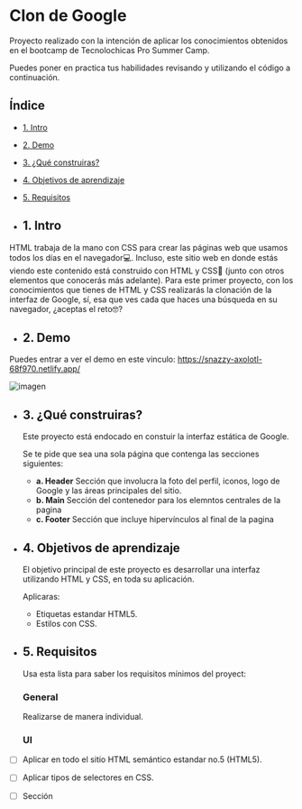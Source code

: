 # Clon de Google
Proyecto realizado con la intención de aplicar los conocimientos obtenidos en el bootcamp de Tecnolochicas Pro Summer Camp.

Puedes poner en practica tus habilidades revisando y utilizando el código a continuación.

## Índice

* [1. Intro](url)
* [2. Demo](url)
* [3. ¿Qué construiras?](url)
* [4. Objetivos de aprendizaje](url)
* [5. Requisitos](url)

* ## 1. Intro

HTML trabaja de la mano con CSS para crear las páginas web que usamos todos los días en el navegador💻. Incluso, este sitio web en donde estás viendo este contenido está construido con HTML y CSS🤯 (junto con otros elementos que conocerás más adelante). Para este primer proyecto, con los conocimientos que tienes de HTML y CSS realizarás la clonación de la interfaz de Google, sí, esa que ves cada que haces una búsqueda en su navegador, ¿aceptas el reto🤓?

* ## 2. Demo
Puedes entrar a ver el demo en este vinculo: https://snazzy-axolotl-68f970.netlify.app/

![imagen]("./../imagenes/Demo.png")

* ## 3. ¿Qué construiras?

  Este proyecto está endocado en constuir la interfaz estática de Google.

  Se te pide que sea una sola página que contenga las secciones siguientes:
   * **a. Header**
      Sección que involucra la foto del perfil, iconos, logo de Google y las áreas principales del sitio.
  * **b. Main**
    Sección del contenedor para los elemntos centrales de la pagina
  * **c. Footer**
    Sección que incluye hipervínculos al final de la pagina

    
* ## 4. Objetivos de aprendizaje

  El objetivo principal de este proyecto es desarrollar una interfaz utilizando HTML y CSS, en toda su aplicación.

  Aplicaras:

   * Etiquetas estandar HTML5.
   * Estilos con CSS.

* ## 5. Requisitos

  Usa esta lista para saber los requisitos mínimos del proyect:
   ### General
    Realizarse de manera individual.

  ### UI

- [ ] Aplicar en todo el sitio HTML semántico estandar no.5 (HTML5).
- [ ]  Aplicar tipos de selectores en CSS.
- [ ]   Sección
      
